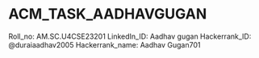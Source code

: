 # ACM_TASK_AADHAVGUGAN
Roll_no: AM.SC.U4CSE23201
LinkedIn_ID: Aadhav gugan
Hackerrank_ID: @duraiaadhav2005
Hackerrank_name: Aadhav Gugan701
